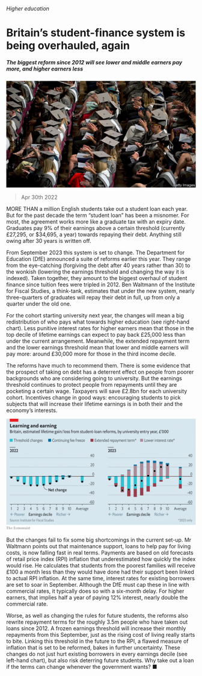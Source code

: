 ###### Higher education

# Britain’s student-finance system is being overhauled, again 

##### The biggest reform since 2012 will see lower and middle earners pay more, and higher earners less 

![image](images/20220430_brp501.jpg) 

> Apr 30th 2022 

MORE THAN a million English students take out a student loan each year. But for the past decade the term “student loan” has been a misnomer. For most, the agreement works more like a graduate tax with an expiry date. Graduates pay 9% of their earnings above a certain threshold (currently £27,295, or $34,695, a year) towards repaying their debt. Anything still owing after 30 years is written off.

From September 2023 this system is set to change. The Department for Education (DfE) announced a suite of reforms earlier this year. They range from the eye-catching (forgiving the debt after 40 years rather than 30) to the wonkish (lowering the earnings threshold and changing the way it is indexed). Taken together, they amount to the biggest overhaul of student finance since tuition fees were tripled in 2012. Ben Waltmann of the Institute for Fiscal Studies, a think-tank, estimates that under the new system, nearly three-quarters of graduates will repay their debt in full, up from only a quarter under the old one.


For the cohort starting university next year, the changes will mean a big redistribution of who pays what towards higher education (see right-hand chart). Less punitive interest rates for higher earners mean that those in the top decile of lifetime earnings can expect to pay back £25,000 less than under the current arrangement. Meanwhile, the extended repayment term and the lower earnings threshold mean that lower and middle earners will pay more: around £30,000 more for those in the third income decile.

The reforms have much to recommend them. There is some evidence that the prospect of taking on debt has a deterrent effect on people from poorer backgrounds who are considering going to university. But the earnings threshold continues to protect people from repayments until they are pocketing a certain wage. Taxpayers will save £2.8bn for each university cohort. Incentives change in good ways: encouraging students to pick subjects that will increase their lifetime earnings is in both their and the economy’s interests.

![image](images/20220430_BRC059.png) 


But the changes fail to fix some big shortcomings in the current set-up. Mr Waltmann points out that maintenance support, loans to help pay for living costs, is now falling fast in real terms. Payments are based on old forecasts of retail price index (RPI) inflation that underestimated how quickly the index would rise. He calculates that students from the poorest families will receive £100 a month less than they would have done had their support been linked to actual RPI inflation. At the same time, interest rates for existing borrowers are set to soar in September. Although the DfE must cap these in line with commercial rates, it typically does so with a six-month delay. For higher earners, that implies half a year of paying 12% interest, nearly double the commercial rate.

Worse, as well as changing the rules for future students, the reforms also rewrite repayment terms for the roughly 3.5m people who have taken out loans since 2012. A frozen earnings threshold will increase their monthly repayments from this September, just as the rising cost of living really starts to bite. Linking this threshold in the future to the RPI, a flawed measure of inflation that is set to be reformed, bakes in further uncertainty. These changes do not just hurt existing borrowers in every earnings decile (see left-hand chart), but also risk deterring future students. Why take out a loan if the terms can change whenever the government wants? ■

